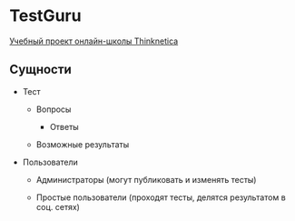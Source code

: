 # TestGuru

[Учебный проект онлайн-школы Thinknetica](http://thinknetica.com/)

## Сущности

* Тест

    * Вопросы

        * Ответы

    * Возможные результаты

* Пользователи

    * Администраторы (могут публиковать и изменять тесты)

    * Простые пользователи (проходят тесты, делятся результатом в соц. сетях)
